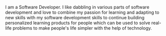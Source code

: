 I am a Software Developer. I like dabbling in various parts of software development and love to combine my passion for learning and adapting to new skills with my software development skills to continue building personalized learning products for people which can be used to solve real-life problems to make people's life simpler with the help of technology.

